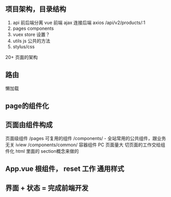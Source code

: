 ## 项目架构，目录结构
1. api 前后端分离
  vue 前端
  ajax 连接后端 axios
  /api/v2/products/:1
2. pages components
3. vuex store 设置？
4. utils js 公共的方法
5. stylus/css 

20+ 页面的架构


## 路由
  懒加载


## page的组件化


## 页面由组件构成
  页面级组件  /pages
  可复用的组件 /components/
    - 全站常用的公共组件，跟业务无关 iview  /components/common/
  容器组件
    PC 页面量大  切页面的工作交给组件化  html 里面的 section概念来做的

## App.vue 根组件， reset 工作  通用样式

## 界面 + 状态 = 完成前端开发